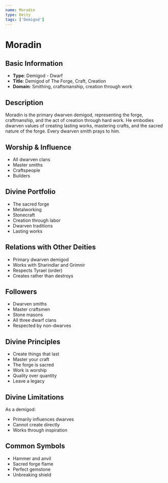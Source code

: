 ```yaml
---
name: Moradin
type: Deity
tags: ['Demigod']
---
```


# Moradin

## Basic Information
- **Type**: Demigod - Dwarf
- **Title**: Demigod of The Forge, Craft, Creation
- **Domain**: Smithing, craftsmanship, creation through work

## Description
Moradin is the primary dwarven demigod, representing the forge, craftmanship, and the act of creation through hard work. He embodies dwarven values of creating lasting works, mastering crafts, and the sacred nature of the forge. Every dwarven smith prays to him.

## Worship & Influence
- All dwarven clans
- Master smiths
- Craftspeople
- Builders

## Divine Portfolio
- The sacred forge
- Metalworking
- Stonecraft
- Creation through labor
- Dwarven traditions
- Lasting works

## Relations with Other Deities
- Primary dwarven demigod
- Works with Sharindlar and Grimnir
- Respects Tyrael (order)
- Creates rather than destroys

## Followers
- Dwarven smiths
- Master craftsmen
- Stone masons
- All three dwarf clans
- Respected by non-dwarves

## Divine Principles
- Create things that last
- Master your craft
- The forge is sacred
- Work is worship
- Quality over quantity
- Leave a legacy

## Divine Limitations
As a demigod:
- Primarily influences dwarves
- Cannot create directly
- Works through inspiration

## Common Symbols
- Hammer and anvil
- Sacred forge flame
- Perfect gemstone
- Unbreaking shield